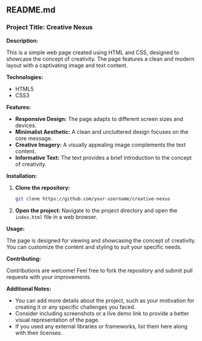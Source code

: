 ## README.md

### Project Title: Creative Nexus

**Description:**

This is a simple web page created using HTML and CSS, designed to showcase the concept of creativity. The page features a clean and modern layout with a captivating image and text content.

**Technologies:**

* HTML5
* CSS3

**Features:**

* **Responsive Design:** The page adapts to different screen sizes and devices.
* **Minimalist Aesthetic:** A clean and uncluttered design focuses on the core message.
* **Creative Imagery:** A visually appealing image complements the text content.
* **Informative Text:** The text provides a brief introduction to the concept of creativity.

**Installation:**

1. **Clone the repository:**
   ```bash
   git clone https://github.com/your-username/creative-nexus
   ```
2. **Open the project:**
   Navigate to the project directory and open the `index.html` file in a web browser.

**Usage:**

The page is designed for viewing and showcasing the concept of creativity. You can customize the content and styling to suit your specific needs.

**Contributing:**

Contributions are welcome! Feel free to fork the repository and submit pull requests with your improvements.


**Additional Notes:**

* You can add more details about the project, such as your motivation for creating it or any specific challenges you faced.
* Consider including screenshots or a live demo link to provide a better visual representation of the page.
* If you used any external libraries or frameworks, list them here along with their licenses.


